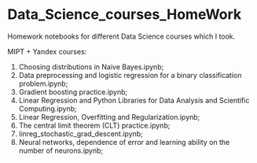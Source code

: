 # Data_Science_courses_HomeWork
Homework notebooks for different Data Science courses which I took.

MIPT + Yandex courses:
1) Choosing distributions in Naive Bayes.ipynb;
2) Data preprocessing and logistic regression for a binary classification problem.ipynb;
3) Gradient boosting practice.ipynb;
4) Linear Regression and Python Libraries for Data Analysis and Scientific Computing.ipynb;
5) Linear Regression, Overfitting and Regularization.ipynb;
6) The central limit theorem (CLT) practice.ipynb;
7) linreg_stochastic_grad_descent.ipynb;
8) Neural networks, dependence of error and learning ability on the number of neurons.ipynb;

